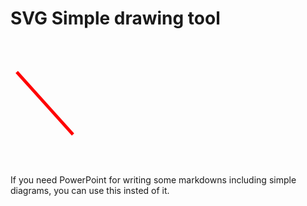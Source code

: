 # SVG Simple drawing tool

<svg width="200" height="200"
    xmlns="http://www.w3.org/2000/svg"
    xmlns:xlink="http://www.w3.org/1999/xlink">
    <!-- commend -->
    <line x1="10" y1="50" x2="100" y2="150" stroke="red" stroke-width="5"/>
</svg>

If you need PowerPoint for writing some markdowns including simple diagrams, you can use this insted of it.